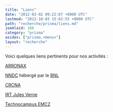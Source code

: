 ```yaml
---
title: "Liens"
date: "2012-03-02 09:22:07 +0000 UTC"
lastmod: "2012-10-03 15:02:55 +0000 UTC"
path: "recherche/prisma/liens.md"
joomlaid: 166
category: "prisma"
asides: ["prisma.+menu+"]
layout: "recherche"
---
```

Voici quelques liens pertinents pour nos activités :

[ARRONAX](http://www.cyclotron-nantes.fr/ "ARRONAX")

[NNDC](http://www.nndc.bnl.gov/ "NNDC") hébergé par le [BNL](http://www.bnl.gov/world/ "BNL")

[CRCNA](http://www.crcna.univ-nantes.fr/ "CRCNA")

[IRT Jules Verne](http://www.irt-jules-verne.fr/ "IRT Jules Verne")

[Technocampus EMC2](http://www.technocampusemc2.fr/ "Technocampus EMC2")
